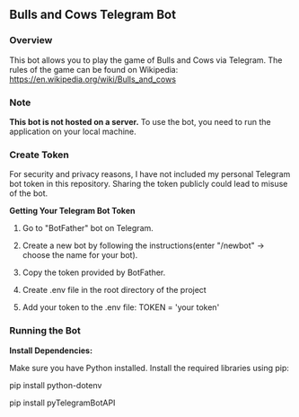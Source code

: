 ## Bulls and Cows Telegram Bot

### Overview
This bot allows you to play the game of Bulls and Cows via Telegram.
The rules of the game can be found on Wikipedia:
https://en.wikipedia.org/wiki/Bulls_and_cows 

### Note
**This bot is not hosted on a server.** 
To use the bot, you need to run the application on your local machine.

### Create Token
For security and privacy reasons, I have not included my personal Telegram bot token in this repository. 
Sharing the token publicly could lead to misuse of the bot.

**Getting Your Telegram Bot Token**

1. Go to "BotFather" bot on Telegram.

2. Create a new bot by following the instructions(enter "/newbot" -> choose the name for your bot).

3. Copy the token provided by BotFather.

4. Create .env file in the root directory of the project

5. Add your token to the .env file:
TOKEN = 'your token'

### Running the Bot
**Install Dependencies:**

Make sure you have Python installed. Install the required libraries using pip:
  
pip install python-dotenv 

pip install pyTelegramBotAPI